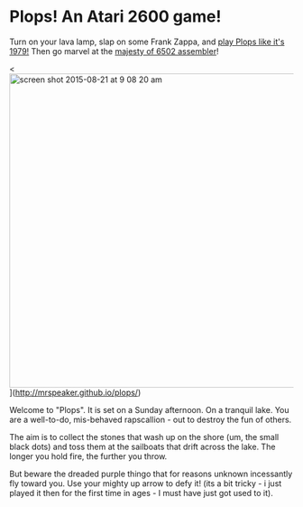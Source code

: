 # Plops! An Atari 2600 game!

Turn on your lava lamp, slap on some Frank Zappa, and [play Plops like it's 1979!](http://mrspeaker.github.io/plops/) Then go marvel at the [majesty of 6502 assembler](https://github.com/mrspeaker/plops/blob/master/plops5.asm)!

<<img width="556" alt="screen shot 2015-08-21 at 9 08 20 am" src="https://cloud.githubusercontent.com/assets/129330/9408893/4a23ecd8-47e4-11e5-824c-60a18c0271eb.png">](http://mrspeaker.github.io/plops/)

Welcome to "Plops". It is set on a Sunday afternoon. On a tranquil lake. You are a well-to-do, mis-behaved rapscallion - out to destroy the fun of others.

The aim is to collect the stones that wash up on the shore (um, the small black dots) and toss them at the sailboats that drift across the lake. The longer you hold fire, the further you throw.

But beware the dreaded purple thingo that for reasons unknown incessantly fly toward you. Use your mighty up arrow to defy it! (its a bit tricky - i just played it then for the first time in ages - I must have just got used to it).
